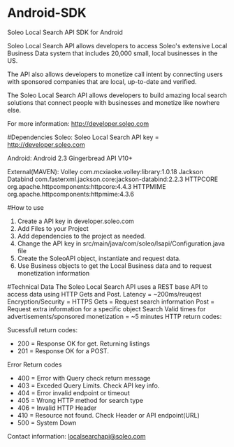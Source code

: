 # Android-SDK
Soleo Local Search API SDK for Android

Soleo Local Search API allows developers to access Soleo's extensive Local Business Data system that includes 20,000 small, local businesses in the US.

The API also allows developers to monetize call intent by connecting users with sponsored companies that are local, up-to-date and verified.

The Soleo Local Search API allows developers to build amazing local search solutions that connect people with businesses and monetize like nowhere else.

For more information:
http://developer.soleo.com

#Dependencies
Soleo:
  Soleo Local Search API key = http://developer.soleo.com
  
Android:
	Android 2.3 Gingerbread API V10+
  
External(MAVEN):
    Volley com.mcxiaoke.volley:library:1.0.18
    Jackson Databind com.fasterxml.jackson.core:jackson-databind:2.2.3
    HTTPCORE org.apache.httpcomponents:httpcore:4.4.3
    HTTPMIME org.apache.httpcomponents:httpmime:4.3.6

#How to use

1) Create a API key in developer.soleo.com
2) Add Files to your Project
3) Add dependencies to the project as needed.
4) Change the API key in src/main/java/com/soleo/lsapi/Configuration.java file
5) Create the SoleoAPI object, instantiate and request data.
6) Use Business objects to get the Local Business data and to request monetization information

#Technical Data
The Soleo Local Search API uses a REST base API to access data using HTTP Gets and Post.
Latency = ~200ms/reuqest
Encryption/Security = HTTPS
Gets = Request search information
Post = Request extra information for a specific object
Search Valid times for advertisements/sponsored monetization = ~5 minutes
HTTP return codes:

Sucessfull return codes:
  - 200 = Response OK for get. Returning listings
  - 201 = Response OK for a POST.

Error Return codes
  - 400 = Error with Query check return message
  - 403 = Exceded Query Limits. Check API key info.
  - 404 = Error invalid endpoint or timeout
  - 405 = Wrong HTTP method for search type
  - 406 = Invalid HTTP Header
  - 410 = Resource not found. Check Header or API endpoint(URL)
  - 500 = System Down

Contact information:
localsearchapi@soleo.com
